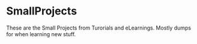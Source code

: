 # SmallProjects
These are the Small Projects from Turorials and eLearnings. Mostly dumps for when learning new stuff.
